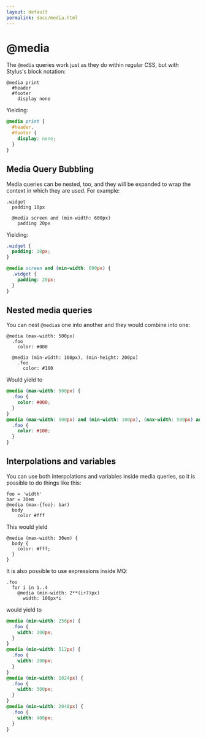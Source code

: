 ```yaml
---
layout: default
permalink: docs/media.html
---
```


# @media

The `@media` queries work just as they do within regular CSS, but with Stylus's block notation:

```stylus
@media print
  #header
  #footer
    display none
```

Yielding:

```css
@media print {
  #header,
  #footer {
    display: none;
  }
}
```

## Media Query Bubbling

Media queries can be nested, too, and they will be expanded to wrap the context in which they are used. For example:

```stylus
.widget
  padding 10px
  
  @media screen and (min-width: 600px)
    padding 20px
```

Yielding:

```css
.widget {
  padding: 10px;
}

@media screen and (min-width: 600px) {
  .widget {
    padding: 20px;
  }
}
```

## Nested media queries

You can nest `@media`s one into another and they would combine into one:

```stylus
@media (max-width: 500px)
  .foo
    color: #000

  @media (min-width: 100px), (min-height: 200px)
    .foo
      color: #100
```

Would yield to

```css
@media (max-width: 500px) {
  .foo {
    color: #000;
  }
}
@media (max-width: 500px) and (min-width: 100px), (max-width: 500px) and (min-height: 200px) {
  .foo {
    color: #100;
  }
}
```

## Interpolations and variables

You can use both interpolations and variables inside media queries, so it is possible to do things like this:

```stylus
foo = 'width'
bar = 30em
@media (max-{foo}: bar)
  body
    color #fff
```

This would yield

```stylus
@media (max-width: 30em) {
  body {
    color: #fff;
  }
}
```

It is also possible to use expressions inside MQ:

```stylus
.foo
  for i in 1..4
    @media (min-width: 2**(i+7)px)
      width: 100px*i
```

would yield to

```css
@media (min-width: 256px) {
  .foo {
    width: 100px;
  }
}
@media (min-width: 512px) {
  .foo {
    width: 200px;
  }
}
@media (min-width: 1024px) {
  .foo {
    width: 300px;
  }
}
@media (min-width: 2048px) {
  .foo {
    width: 400px;
  }
}
```
